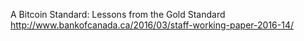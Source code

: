 A Bitcoin Standard: Lessons from the Gold Standard
http://www.bankofcanada.ca/2016/03/staff-working-paper-2016-14/

